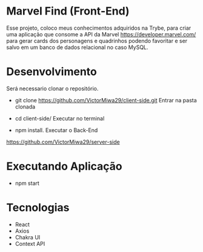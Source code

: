 # Marvel Find (Front-End)

Esse projeto, coloco meus conhecimentos adquiridos na Trybe, para criar uma aplicação que consome a API da Marvel https://developer.marvel.com/ para gerar cards dos personagens e quadrinhos podendo favoritar e ser salvo em um banco de dados relacional no caso MySQL.

# Desenvolvimento

Será necessario clonar o repositório.

 - git clone https://github.com/VictorMiwa29/client-side.git
Entrar na pasta clonada

 - cd client-side/
Executar no terminal

 - npm install.
Executar o Back-End

  https://github.com/VictorMiwa29/server-side
  
# Executando Aplicação
 - npm start

# Tecnologias
 - React
 - Axios
 - Chakra UI
 - Context API


